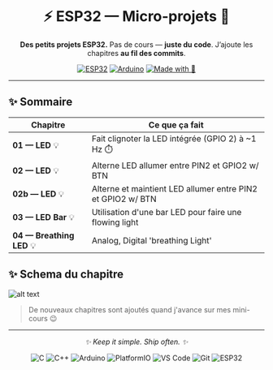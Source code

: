 <div align="center">

# ⚡️ ESP32 — Micro‑projets 🧩

**Des petits projets ESP32.** Pas de cours — **juste du code**.
J’ajoute les chapitres **au fil des commits**.

[![ESP32](https://img.shields.io/badge/ESP32-Dev-0069b5?logo=espressif\&logoColor=white)](#)
[![Arduino](https://img.shields.io/badge/Arduino-IDE-00979D?logo=arduino\&logoColor=white)](#)
[![Made with 💙](https://img.shields.io/badge/made%20with-%F0%9F%92%99-5b5b5b)](#)

</div>

---

## ✨ Sommaire

| Chapitre        | Ce que ça fait                                     |
| --------------- | -------------------------------------------------- |
| **01 — LED** 💡 | Fait clignoter la LED intégrée (GPIO 2) à ~1 Hz ⏱️ |
| **02 — LED** 💡 | Alterne LED allumer entre PIN2 et GPIO2 w/ BTN |
| **02b — LED** 💡 | Alterne et maintient LED allumer entre PIN2 et GPIO2 w/ BTN |
| **03 — LED Bar** 💡 | Utilisation d'une bar LED pour faire une flowing light |
| **04 — Breathing LED** 💡 | Analog, Digital 'breathing Light' |

## ✨ Schema du chapitre

![alt text](https://docs.freenove.com/projects/fnk0047/en/latest/_images/Chapter04_02.png)

> De nouveaux chapitres sont ajoutés quand j'avance sur mes mini-cours 😉

---

<div align="center">

*✨ Keep it simple. Ship often. ✨*

</div>

<p align="center">
  <img alt="C" src="https://img.shields.io/badge/C-A8B9CC.svg?logo=c&logoColor=black">
  <img alt="C++" src="https://img.shields.io/badge/C++-00599C.svg?logo=cplusplus&logoColor=white">
  <img alt="Arduino" src="https://img.shields.io/badge/Arduino-00979D.svg?logo=arduino&logoColor=white">
  <img alt="PlatformIO" src="https://img.shields.io/badge/PlatformIO-F5822A.svg?logo=platformio&logoColor=white">
  <img alt="VS Code" src="https://img.shields.io/badge/VS%20Code-007ACC.svg?logo=visualstudiocode&logoColor=white">
  <img alt="Git" src="https://img.shields.io/badge/Git-F05032.svg?logo=git&logoColor=white">
  <img alt="ESP32" src="https://img.shields.io/badge/ESP32-0069B5.svg?logo=espressif&logoColor=white">
</p>
